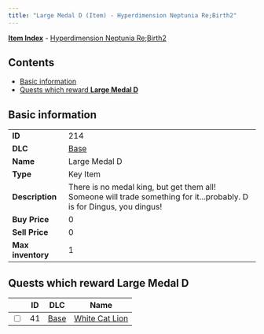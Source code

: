 ```yaml
---
title: "Large Medal D (Item) - Hyperdimension Neptunia Re;Birth2"
---
```


[**Item Index**](/neptunia/rb2/item/index.html) - [Hyperdimension Neptunia Re;Birth2](/neptunia/rb2)

## Contents

- [Basic information](#basic-information)
- [Quests which reward **Large Medal D**](#quests-which-reward-large-medal-d)

## Basic information

|   |   |
| -- | -- |
| **ID** | 214 |
| **DLC** | [Base](/neptunia/rb2/dlc/0-base.html) |
| **Name** | Large Medal D |
| **Type** | Key Item |
| **Description** | There is no medal king, but get them all! Someone will trade something for it...probably. D is for Dingus, you dingus! |
| **Buy Price** | 0 |
| **Sell Price** | 0 |
| **Max inventory** | 1 |

## Quests which reward **Large Medal D**

|    | ID | DLC | Name |
| -- | -- | --- | ---- |
| <input type="checkbox" id="rb2-quest-0-41" class="trackbox" /> | 41 | [Base](/neptunia/rb2/dlc/0-base.html) | [White Cat Lion](/neptunia/rb2/quest/0-41-white-cat-lion.html) |